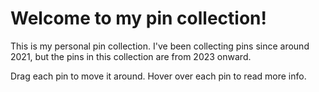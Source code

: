 # Welcome to my pin collection!

This is my personal pin collection. I've been collecting pins since around 2021, but the pins in this collection are from 2023 onward. 

Drag each pin to move it around.
Hover over each pin to read more info.